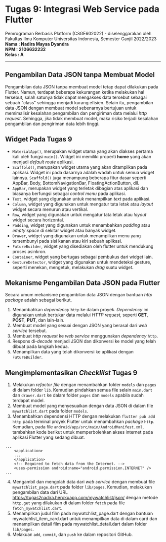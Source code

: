 # Tugas 9: Integrasi Web Service pada Flutter
Pemrograman Berbasis Platform (CSGE602022) - diselenggarakan oleh Fakultas Ilmu Komputer Universitas Indonesia, Semester Ganjil 2022/2023 
<br>
**Nama  : Nadira Maysa Dyandra** \
**NPM   : 2106632232** \
**Kelas : A**
<hr>

## Pengambilan Data JSON tanpa Membuat Model
Pengambilan data JSON tanpa membuat model tetap dapat dilakukan pada Flutter. Namun, terdapat beberapa kekurangan ketika melakukan hal tersebut, salah satunya tidak dapat mengakses data tersebut sebagai sebuah "class" sehingga menjadi kurang efisien. Selain itu, pengambilan data JSON dengan membuat model sebenarnya bertujuan untuk memimalisir kesalahan pengambilan dan pengiriman data melalui *http request*. Sehingga, jika tidak membuat model, maka risiko terjadi kesalahan pengambilan dan pengiriman data lebih tinggi. 

## Widget Pada Tugas 9
- `MaterialApp()`, merupakan widget utama yang akan diakses pertama kali oleh fungsi `main()`. Widget ini memiliki properti **home** yang akan menjadi *default route* aplikasi. 
- `Scaffold()`, merupakan widget utama yang akan ditampilkan pada aplikasi. Widget ini pada dasarnya adalah wadah untuk semua widget lainnya. `Scaffold()` juga menampung beberapa fitur dasar seperti AppBar, Body, BottomNavigationBar, FloatingActionButton, dll. 
- `AppBar`, merupakan widget yang terletak dibagian atas aplikasi dan biasanya berfungsi sebagai *control menu* pada aplikasi. 
- `Text`, widget yang digunakan untuk menampilkan *text* pada aplikasi. 
- `Column`, widget yang digunakan untuk mengatur tata letak atau *layout* widget secara menurun atau vertikal. 
- `Row`, widget yang digunakan untuk mengatur tata letak atau *layout* widget secara horizontal. 
- `Padding`, widget yang digunakan untuk menambahkan *padding* atau *empty space* di sekitar widget atau banyak widget.
- `Drawer`, widget yang digunakan untuk menampilkan menu yang tersembunyi pada sisi kanan atau kiri sebuah aplikasi. 
- `FutureBuilder`, widget yang disediakan oleh flutter untuk mendukung proses asinkron.
- `Container`, widget yang bertugas sebagai pembukus dari widget lain. 
- `GestureDetector`, widget yang digunakan untuk mendeteksi gesture, seperti menekan, mengetuk, melakukan *drag* suatu widget. 

## Mekanisme Pengambilan Data JSON pada Flutter
Secara umum mekanisme pengambilan data JSON dengan bantuan *http package* adalah sebagai berikut.
1. Menambahkan *dependency* `http` ke dalam proyek. *Dependency* ini digunakan untuk bertukar data melalui *HTTP request*, seperti **GET**, **POST**, **PUT**, dan lain-lain.
2. Membuat model yang sesuai dengan JSON yang berasal dari *web service* tersebut.
3. Membuat *http request* ke *web service* menggunakan *dependency* `http`.
4. Respons di-*decode* menjadi JSON dan dikonversi ke model yang telah dibuat pada langkah kedua.
5. Menampilkan data yang telah dikonversi ke aplikasi dengan `FutureBuilder`.

## Mengimplementasikan *Checklilst* Tugas 9
1. Melakukan *refactor file* dengan menambahkan folder `models` dan `pages` di dalam folder `lib`. Kemudian pindahkan semua file selain `main.dart` dan `drawer.dart` ke dalam folder `pages` dan `models` apabila sudah terdapat model.
2. Membuat model yang menyesuaikan dengan data JSON di dalam file `mywatchlist.dart` pada folder `models`.
3. Menambahkan dependensi HTTP dengan melakukan `flutter pub add http` pada terminal proyek Flutter untuk menambahkan *package* `http`. Kemudian, pada file `android/app/src/main/AndroidManifest.xml`, tambahkan kode berikut untuk memperbolehkan akses internet pada aplikasi Flutter yang sedang dibuat.
  ```
  ...
      <application>
      ...
      </application>
      <!-- Required to fetch data from the Internet. -->
      <uses-permission android:name="android.permission.INTERNET" />
  ...
  ```
4. Mengambil dan mengolah data dari *web service* dengan membuat file `mywatchlist_page.dart` pada folder `lib/pages`. Kemudian, melakukan pengambilan data dari URL https://tugas2nadira.herokuapp.com/mywatchlist/json/ dengan metode `http.get` yang dilakukan di dalam folder `fetch` pada file `fetch_mywatchlist.dart`.
5. Menampilkan judul film pada mywatchlist_page.dart dengan bantuan mywatchlist_item_card.dart untuk menampilkan data di dalam card dan menampilkan detail film pada mywatchlist_detail.dart dalam folder `lib/pages`.
6. Melakuan `add`, `commit`, dan `push` ke dalam repositori GitHub.